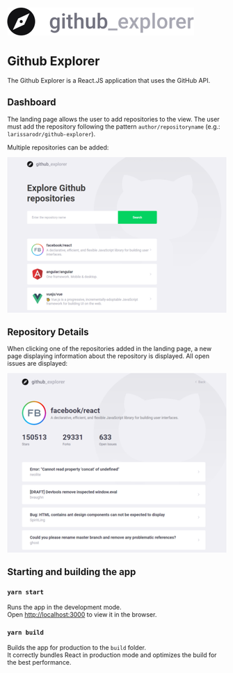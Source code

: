 ![alt text][logo]

[logo]: https://github.com/larissarodr/github-explorer/blob/master/src/assets/logo.svg "Github Explorer"

# Github Explorer

The Github Explorer is a React.JS application that uses the GitHub API.

## Dashboard

The landing page allows the user to add repositories to the view.
The user must add the repository following the pattern ```author/repositoryname``` (e.g.: ```larissarodr/github-explorer```).

Multiple repositories can be added:

![alt text][landingPage]

[landingPage]: https://github.com/larissarodr/github-explorer/blob/master/src/assets/landingPage.PNG "Github Explorer"

## Repository Details

When clicking one of the repositories added in the landing page, a new page displaying information about the repository is displayed.
All open issues are displayed:

![alt text][detailsPage]

[detailsPage]: https://github.com/larissarodr/github-explorer/blob/master/src/assets/detailsPage.PNG "Github Explorer"

## Starting and building the app

### `yarn start`

Runs the app in the development mode.<br />
Open [http://localhost:3000](http://localhost:3000) to view it in the browser.

### `yarn build`

Builds the app for production to the `build` folder.<br />
It correctly bundles React in production mode and optimizes the build for the best performance.
